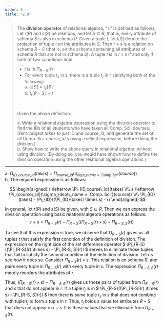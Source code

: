 ```yaml
---
order: 9
title: '2.9'
---
```

> The **division operator** of relational algebra, "$\div$" is defined as follows. 
> Let $r(R)$ and $s(S)$ be relations, and let $S \subseteq R$; that is, every attribute
> of schema $S$ is also in schema $R$. Given a tuple $t$, let $t[S]$ denote the projection
> of tuple $t$ on the attributes in $S$. Then $r \div s$ is a relation on schema $R - S$ 
> (that is, on the schema containing all attributes of schema $R$ that are not in schema $S$). 
> A tuple $t$ is in $r \div s$ if and only if both of two conditions hold: 
> * $t$ is in $\Pi_{R-S}(r)$
> * For every tuple $t_s$ in $s$, there is a tuple $t_r$ in $r$ satisfying both of the
> following: <br>
>     a. $t_r[S] = t_s[S]$ <br>
>     b. $t_r[R - S] = t$ <br>
> <br>
> 
> Given the above definition: 
> 
> a. Write a relational algebra expression using the division operator to find 
> the IDs of all students who have taken all Comp. Sci. courses. (Hint: project _takes_ 
> to just ID and _course_id_, and generate the set of all Comp. Sci. _course_id_ s using 
> a select expression, before doing the division.)
> <br> 
> b. Show how to write the above query in relational algebra, without using division. 
> (By doing so, you would have shown how to define the division operation using the other 
> relational algebra operations.) 
 
--------------------------------

a. $\Pi_{ID,course\_id}(takes) \div \Pi_{course\_id}(\sigma_{dept\_name = 'Comp. Sci'}(course))$
<br>
b. The required expression is as follows: 

$$
\begin{aligned}
    r \leftarrow \Pi_{ID,course\_id}(takes) \\\\
    s \leftarrow \Pi_{course\_id}(\sigma_{dept\_name = 'Comp. Sci'}(course)) \\\\
    \Pi_{ID}(takes) - \Pi_{ID}((\Pi_{ID}(takes) \times s) - r)
\end{aligned}
$$

In general, let $r(R)$ and $s(S)$ be given, with $S \subseteq R$. Then we 
can express the division operation using basic relational algebra operations 
as follows: 
$$
    r \div s = \Pi_{R-S}(r) - \Pi_{R-S}((\Pi_{R-S}(r) \times s) - \Pi_{R-S, S}(r))
$$

To see that this expression is true, we observe that $\Pi_{R-S}(r)$ gives us all 
tuples $t$ that satisfy the first condition of the definition of division. The expression
on the right side of the set difference operator
$
    \Pi_{R-S}((\Pi_{R-S}(r) \times s) - \Pi_{R-S, S}(r))
$
serves to eliminate those tuples that fail to satisfy the second condition of the 
definition of division. Let us see how it does so. Consider $\Pi_{R-S}(r) \times s$.
This relation is on schema $R$, and pairs every tuple in $\Pi_{R-S}(r)$ with 
every tuple in $s$. The expression $\Pi_{R-S,S}(r)$ merely reorders the attributes 
of $r$. 

Thus, $(\Pi_{R-S}(r) \times s) - \Pi_{R-S, S}(r)$ gives us those pairs of tuples
from $\Pi_{R-S}(r)$ and $s$ that do not appear in $r$. If a tuple $t_j$ is in 
$
    \Pi_{R-S}((\Pi_{R-S}(r) \times s) - \Pi_{R-S, S}(r))
$
then there is some tuple $t_s$ in $s$ that does not combine with tuple $t_j$
to form a tuple in $r$. Thus, $t_j$ holds a value for attributes $R - S$ that does
not appear in $r \div s$. It is these values that we eliminate from $\Pi_{R-S}(r)$. 
